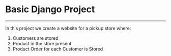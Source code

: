# Basic Django Project
<hr>
In this project we create a website for a pickup store where:<br>

1. Customers are stored
2. Product in the store present
3. Product Order for each Customer is Stored
